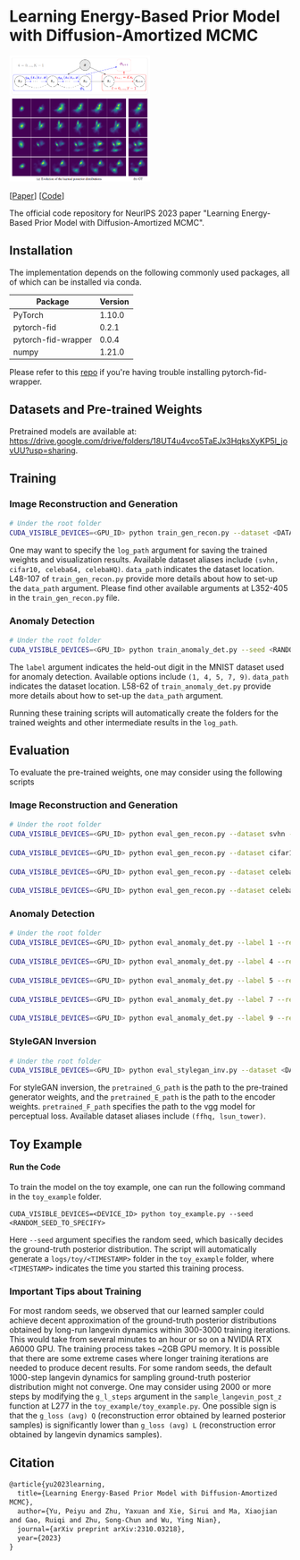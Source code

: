 # Learning Energy-Based Prior Model with Diffusion-Amortized MCMC
<img src="teaser.png" alt="teaser" width="50%" />
<img src="toy_example.png" alt="toy_example" width="50%" />

[[Paper](https://arxiv.org/abs/2310.03218)] [[Code](https://github.com/yuPeiyu98/DiffAMC)]

The official code repository for NeurIPS 2023 paper "Learning Energy-Based Prior Model with Diffusion-Amortized MCMC".

## Installation

The implementation depends on the following commonly used packages, all of which can be installed via conda.

| Package                  | Version                          |
| -------------------------|----------------------------------|
| PyTorch       		   | 1.10.0                           |
| pytorch-fid              | 0.2.1                            |
| pytorch-fid-wrapper      | 0.0.4                            |
| numpy                    | 1.21.0                           |

Please refer to this [repo](https://github.com/vict0rsch/pytorch-fid-wrapper) if you're having trouble installing pytorch-fid-wrapper.

## Datasets and Pre-trained Weights

Pretrained models are available at: https://drive.google.com/drive/folders/18UT4u4vco5TaEJx3HqksXyKP5l_jovUU?usp=sharing.

## Training

### Image Reconstruction and Generation
```bash
# Under the root folder
CUDA_VISIBLE_DEVICES=<GPU_ID> python train_gen_recon.py --dataset <DATASET_ALIAS> --seed <RANDOM_SEED> --log_path <PATH_FOR_TRAINED_WEIGHTS_AND_VIS> --data_path <PATH_TO_DATASETS>
```

One may want to specify the `log_path` argument for saving the trained weights and visualization results. Available dataset aliases include `(svhn, cifar10, celeba64, celebaHQ)`. `data_path` indicates the dataset location. L48-107 of `train_gen_recon.py` provide more details about how to set-up the `data_path` argument. Please find other available arguments at L352-405 in the `train_gen_recon.py` file. 

### Anomaly Detection
```bash
# Under the root folder
CUDA_VISIBLE_DEVICES=<GPU_ID> python train_anomaly_det.py --seed <RANDOM_SEED> --label <HELDOUT_DIGIT> --log_path <PATH_FOR_TRAINED_WEIGHTS_AND_VIS> --data_path <PATH_TO_DATASETS>
```
The `label` argument indicates the held-out digit in the MNIST dataset used for anomaly detection. Available options include `(1, 4, 5, 7, 9)`. `data_path` indicates the dataset location. L58-62 of `train_anomaly_det.py` provide more details about how to set-up the `data_path` argument.


Running these training scripts will automatically create the folders for the trained weights and other intermediate results in the `log_path`.

## Evaluation
To evaluate the pre-trained weights, one may consider using the following scripts  

### Image Reconstruction and Generation
```bash
# Under the root folder
CUDA_VISIBLE_DEVICES=<GPU_ID> python eval_gen_recon.py --dataset svhn --resume_path <PATH_TO_TRAINED_WEIGHTS> --data_path <PATH_TO_DATASETS> --e_l_step_size 0.4 --g_llhd_sigma 0.1

CUDA_VISIBLE_DEVICES=<GPU_ID> python eval_gen_recon.py --dataset cifar10 --resume_path <PATH_TO_TRAINED_WEIGHTS> --data_path <PATH_TO_DATASETS> --e_l_step_size 1.6 --g_llhd_sigma 0.1

CUDA_VISIBLE_DEVICES=<GPU_ID> python eval_gen_recon.py --dataset celeba64 --resume_path <PATH_TO_TRAINED_WEIGHTS> --data_path <PATH_TO_DATASETS> --e_l_step_size 0.4 --g_llhd_sigma 0.1

CUDA_VISIBLE_DEVICES=<GPU_ID> python eval_gen_recon.py --dataset celebaHQ --resume_path <PATH_TO_TRAINED_WEIGHTS> --data_path <PATH_TO_DATASETS> --e_l_step_size 0.4 --g_llhd_sigma 1.0
```

### Anomaly Detection
```bash
# Under the root folder
CUDA_VISIBLE_DEVICES=<GPU_ID> python eval_anomaly_det.py --label 1 --resume_path <PATH_TO_TRAINED_WEIGHTS> --data_path <PATH_TO_DATASETS> --g_llhd_sigma .1

CUDA_VISIBLE_DEVICES=<GPU_ID> python eval_anomaly_det.py --label 4 --resume_path <PATH_TO_TRAINED_WEIGHTS> --data_path <PATH_TO_DATASETS> --g_llhd_sigma 1.

CUDA_VISIBLE_DEVICES=<GPU_ID> python eval_anomaly_det.py --label 5 --resume_path <PATH_TO_TRAINED_WEIGHTS> --data_path <PATH_TO_DATASETS> --g_llhd_sigma 1.

CUDA_VISIBLE_DEVICES=<GPU_ID> python eval_anomaly_det.py --label 7 --resume_path <PATH_TO_TRAINED_WEIGHTS> --data_path <PATH_TO_DATASETS> --g_llhd_sigma 1.

CUDA_VISIBLE_DEVICES=<GPU_ID> python eval_anomaly_det.py --label 9 --resume_path <PATH_TO_TRAINED_WEIGHTS> --data_path <PATH_TO_DATASETS> --g_llhd_sigma 1.
```

### StyleGAN Inversion
```bash
# Under the root folder
CUDA_VISIBLE_DEVICES=<GPU_ID> python eval_stylegan_inv.py --dataset <DATASET_ALIAS> --resume_path <PATH_TO_TRAINED_WEIGHTS> --data_path <PATH_TO_DATASETS> --pretrained_G_path <TO_SPECIFY> --pretrained_E_path <TO_SPECIFY> --pretrained_F_path <TO_SPECIFY>
```

For styleGAN inversion, the `pretrained_G_path` is the path to the pre-trained generator weights, and the `pretrained_E_path` is the path to the encoder weights. `pretrained_F_path` specifies the path to the vgg model for perceptual loss. Available dataset aliases include `(ffhq, lsun_tower)`.

## Toy Example

#### Run the Code
To train the model on the toy example, one can run the following command in the `toy_example` folder.

```
CUDA_VISIBLE_DEVICES=<DEVICE_ID> python toy_example.py --seed <RANDOM_SEED_TO_SPECIFY> 
```
Here `--seed` argument specifies the random seed, which basically decides the ground-truth posterior distribution. The script will automatically generate a `logs/toy/<TIMESTAMP>` folder in the `toy_example` folder, where `<TIMESTAMP>` indicates the time you started this training process.

### Important Tips about Training
For most random seeds, we observed that our learned sampler could achieve decent approximation of the ground-truth posterior distributions obtained by long-run langevin dynamics within 300-3000 training iterations. This would take from several minutes to an hour or so on a NVIDIA RTX A6000 GPU. The training process takes ~2GB GPU memory. It is possible that there are some extreme cases where longer training iterations are needed to produce decent results.
For some random seeds, the default 1000-step langevin dynamics for sampling ground-truth posterior distribution might not converge. One may consider using 2000 or more steps by modifying the `g_l_steps` argument in the `sample_langevin_post_z` function at L277 in the `toy_example/toy_example.py`. One possible sign is that the `g_loss (avg) Q` (reconstruction error obtained by learned posterior samples) is significantly lower than `g_loss (avg) L` (reconstruction error obtained by langevin dynamics samples).

## Citation
```
@article{yu2023learning,
  title={Learning Energy-Based Prior Model with Diffusion-Amortized MCMC},
  author={Yu, Peiyu and Zhu, Yaxuan and Xie, Sirui and Ma, Xiaojian and Gao, Ruiqi and Zhu, Song-Chun and Wu, Ying Nian},
  journal={arXiv preprint arXiv:2310.03218},
  year={2023}
}
```
